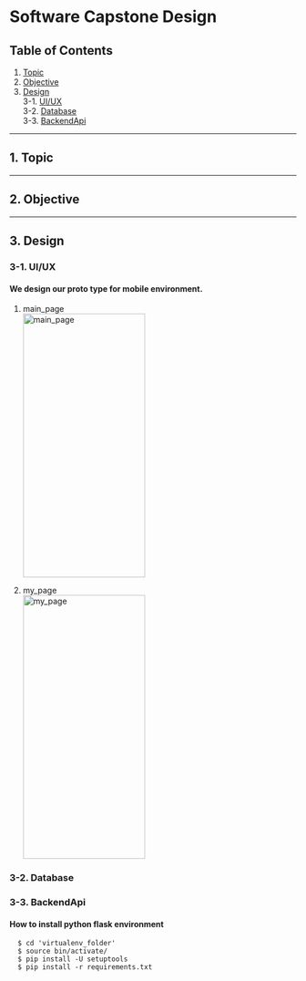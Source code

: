 # Software Capstone Design

## Table of Contents

1. [Topic](#1.-Topic)
2. [Objective](#2.-Objective)
3. [Design](#3.-Design)  
   3-1. [UI/UX](#3-1.-UI/UX)  
   3-2. [Database](#3-2.-Database)  
   3-3. [BackendApi](#3-3.-BackendApi)

---

## 1. Topic

---

## 2. Objective

---

## 3. Design

### 3-1. UI/UX
   #### We design our proto type for mobile environment.

1. main_page   
   <img src="https://user-images.githubusercontent.com/31722325/140883780-be9652f6-ae59-4774-8393-ad8d043185fd.png" width="214px" height="463px" title="main_page" alt="main_page"></img><br/>

2. my_page  
   <img src="https://user-images.githubusercontent.com/31722325/140883783-67443a30-c84d-43c4-9d32-0e7d8417daf0.png"  width="214px" height="463px" title="my_page" alt="my_page"></img><br/>

### 3-2. Database


### 3-3. BackendApi
#### How to install python flask environment

      $ cd 'virtualenv_folder'
      $ source bin/activate/
      $ pip install -U setuptools
      $ pip install -r requirements.txt